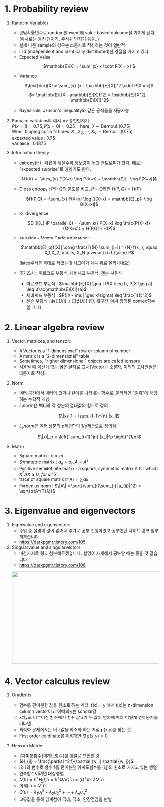 # 1. Probability review

1. Random Variables

   - 랜덤확률변수로 random한 event에 value based outcome을 가지게 된다.
     (예시로는 동전 던지기, 주사위 던지기 등등..)
   - 실제 나온 sample의 경우는 소문자로 작성하는 것이 일반적
   - i.i.d.(independent and identically distributed)한 성질을 가지고 있다.
   - Expected Value
     <p align="center">$\mathbb{E}[X] = \sum_{x} x \cdot P(X = x) $</p>
   - Variance
     <p align="center">$\text{Var}(X) = \sum_{x} (x - \mathbb{E}[X])^2 \cdot P(X = x)$</p>
     <p align="center">$= \mathbb{E}[(X - \mathbb{E}[X])^2] = \mathbb{E}[X^2] - (\mathbb{E}[X])^2$</p>
   - Bayes'rule, Jenson's inequality와 같은 공식들을 사용가능

2. Random variables의 예시 => 동전던지기 <br/>
 $P(x=1)=0.75, P(x=0)=0.25 \quad \text{here, } X \sim \text{Bernoulli}(0.75)$  <br/>
 When flipping conin N times: $X_1,X_2, \cdots, X_N \sim \text{Bernoulli}(0.75)$<br/>
 expected value : 0.75<br/>
 variance : 0.1875

3. Information theory
   - entropy(H) : 확률이 낮을수록 정보량이 높고 엔트로피가 크다. 때로는 "expected surprise"로 불리기도 한다.
     <p align="center">$H(X) = -\sum_{x} P(X=x) \log P(X=x) = \mathbb{E}[- \log P(X=x)]$</p>
   - Cross entropy : P와 Q의 분포를 비교, $P=Q$라면 $H(P,Q)=H(P)$
     <p align="center">$H(P,Q) = -\sum_{x} P(X=x) \log Q(X=x) = \mathbb{E}_p[- \log Q(X=x)]$</p>
   - KL divergence :
     <p align="center">$D_{KL} (P \parallel Q) = -\sum_{x} P(X=x) \log \frac{P(X=x)}{Q(X=x)} = H(P,Q) - H(P)$</p>
   - an aside - Monte Carlo estimation :
     <p align="center">$\mathbb{E}_p[f(X)] \cong \frac{1}{N} \sum_{i=1} ^ {N} f(x_i), \quad X_1,X_2, \cdots, X_N \overset{i.i.d.}{\sim} P$</p>
     (latex수식은 제대로 적었는데 시그마가 계속 위로 올라가네요)

   - 추가조사 : 마르코프 부등식, 체비셰프 부등식, 젠슨 부등식
      - 마르코프 부등식 : $\mathbb{E}[X] \geq t P(X \geq t), P(X \geq a) \leq \frac{\mathbb{E}[X]}{a}$
      - 체비셰프 부등식 : $P(|X - \mu| \geq k\sigma) \leq \frac{1}{k^2}$
      - 젠슨 부등식 : $\phi\left(\mathbb{E}[X]\right) \leq \mathbb{E}[\phi(X)]$ (단, 개구간 I에서 정의된 convex함수 일 때때)

# 2. Linear algebra review

1. Vector, matrices, and tensors
   - A Vector is a "1-dimensional" row or column of number
   - A matrix is a "2-dimensional" table
   - Sometimes, "higher dimensional" objects are called tensors
   - 사용될 때 곡선이 없는 굵은 글자로 표시(Vector는 소문자, 이외의 고차원들은 대문자로 작성)

2. Norm
   - 벡터 공간에서 벡터의 크기나 길이를 나타내는 함수로, 물리적인 "길이"에 해당하는 수학적 개념
   - $L_1 norm$은 벡터의 각 성분의 절대값의 합으로 정의
     <p align="center">$\|x\|_1 = \sum_{i=1}^{n} |x_i|$</p>
   - $L_p norm$은 벡터 성분의 p제곱합의 1/p제곱으로 정의됨
     <p align="center">$\|x\|_p = \left( \sum_{i=1}^{n} |x_i|^p \right)^{1/p}$</p>


3. Matrix
   - Square matrix : $n=m$
   - Symmetric matrix : $a_{ij} = a_{ji}, A = A^T$
   - Positive semidefinite matrix : a square, symmetric matrix A for which $X^{T}AX \geq 0,\ for \ all \ X$
   - trace of square matrix $tr(A) = \sum_i a{ii}$
   - Forbenius norm : $\|A\|  = \sqrt{\sum_{i}\sum_{j} |a_{ij}|^2} = \sqrt{tr(A^{T}A)}$


# 3. Eigenvalue and eigenvectors

1. Eigenvalue and eigenvectors
   - 수업 중 설명이 많이 없어서 추가로 공부 진행하였고 공부했던 사이트 링크 첨부하겠습니다.
   - https://darkpgmr.tistory.com/105
2. Singularvalue and singularvectors
   - 마찬가지로 링크 첨부해두겠습니다. 설명이 자세해서 공부할 때는 좋을 것 같습니다.
   - https://darkpgmr.tistory.com/106
   <p align="center"><img src="https://github.com/junofficial/mppi_RobotArm/assets/124868359/8aeb1cf3-e6ab-47d1-9b8c-3c4911e0dfe7" width="600" height="300"/></p>

# 4. Vector calculus review

1. Gradients
   - 함수를 편미분한 값을 원소로 하는 벡터, f(x) = y 에서 f(x)는 n-dimension column vector이고 이때의 y는 scholar값
   - x와y로 이루어진 함수에서 함수 값 z가 두 값의 변화에 따라 어떻게 변하는지를 나타냄
   - 최적화 문제에서는 이 z값을 최소화 하는 지점 p(x,y)를 찾는 것
   - First order cordinate를 이용하면 $\nabla g(x,y) = 0$
  
2. Hessian Matrix
   - 2차미분함수(이계도함수)를 행렬로 표현한 것
   - $H_{ij} = \frac{\partial ^2 f}{\partial {w_i} \partial {w_j}}$
   - i와 i의 변수로 함수 f를 편미분한 이계도함수를 (i,j)의 원소로 가지고 있는 행렬
   - 연속함수이려면 대칭행렬
   - $Q(h) = h^T H(f) h = h^T Q \mathit{\Lambda} Q^T h \ = \ (Q^T) h^T A Q^T h$
   - 이 때 $u \ = \ Q^T h$
   - $Q(u) = \lambda_1 u_1^2 + \lambda_2 u_2^2 + \cdots + \lambda_n u_n^2$
   - 고유값을 통해 임계점이 극대, 극소, 안장점임을 판별
